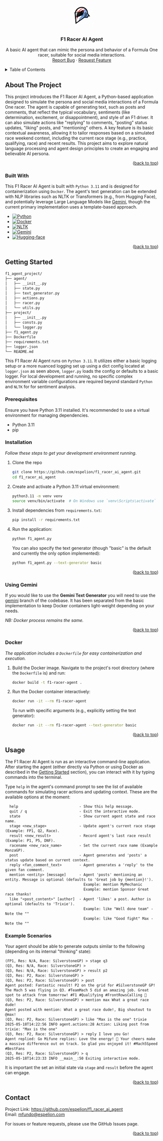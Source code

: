 <!-- For template See:https://github.com/othneildrew/Best-README-Template/blob/master/README.md  -->

<br />
<div align="center">
  <a href="https://github.com/praekelt/eskom-bot">
    <img src="AIRacer.png" alt="Logo" width="80" height="80">
  </a>
    <h3 align="center">F1 Racer AI Agent</h3>
  <p align="center">
    A basic AI agent that can mimic the persona and behavior of a Formula One racer, suitable for social media interactions.
    <br />
    <a href="https://github.com/espelion/f1_racer_ai_agent/issues">Report Bug</a>
    ·
    <a href="https://github.com/espelion/f1_racer_ai_agent/issues/new?labels=enhancement&template=feature-request">Request Feature</a>
  </p>
</div>


<details id="top">
  <summary>Table of Contents</summary>
  <ol>
    <li>
      <a href="#about-the-project">About The Project</a>
      <ul>
        <li><a href="#built-with">Built With</a></li>
      </ul>
    </li>
    <li>
      <a href="#getting-started">Getting Started</a>
      <ul>
        <li><a href="#prerequisites">Prerequisites</a></li>
        <li><a href="#installation">Installation</a></li>
        <li><a href="#gemini">Using Gemini</a></li>
        <li><a href="#docker">Docker</a></li>
      </ul>
    </li>
    <li><a href="#usage">Usage</a></li>
    <li><a href="#examples">Example Scenarios</a></li>
    <li><a href="#contact">Contact</a></li>
  </ol>
</details>


## About The Project <a id="about-the-project"></a>

This project introduces the F1 Racer AI Agent, a Python-based application designed to simulate the persona and social media interactions of a Formula One racer. The agent is capable of generating text, such as posts and comments, that reflect the typical vocabulary, sentiments (like determination, excitement, or disappointment), and style of an F1 driver. It can also simulate actions like "replying" to comments, "posting" status updates, "liking" posts, and "mentioning" others. A key feature is its basic contextual awareness, allowing it to tailor responses based on a simulated race weekend context, including the current race stage (e.g., practice, qualifying, race) and recent results. This project aims to explore natural language processing and agent design principles to create an engaging and believable AI persona.

<p align="right">(<a href="#top">back to top</a>)</p>


### Built With <a id="built-with"></a>
This F1 Racer AI Agent is built with `Python 3.11` and is designed for containerization using `Docker`. The agent's text generation can be extended with NLP libraries such as NLTK or Transformers (e.g., from Hugging Face), and potentially leverage Large Language Models like <a href="https://github.com/espelion/f1_racer_ai_agent/tree/feature/gemini-generator#gemini">Gemini</a>, though the current primary implementation uses a template-based approach.
* [![Python][Python]][Python-url]
* [![Docker][Docker]][Docker-url]
* [![NLTK][NLTK]][NLTK-url]
* [![Gemini][Gemini]][Gemini-url]
* [![Hugging-face][Hugging-face]][Hugging-face-url]

<p align="right">(<a href="#top">back to top</a>)</p>


## Getting Started  <a id="getting-started"></a>

```
f1_agent_project/
├── agent/
│   ├── __init__.py
│   ├── state.py
│   ├── text_generator.py
│   ├── actions.py
│   ├── racer.py
│   └── utils.py
├── project/
│   ├── __init__.py
│   ├── consts.py
│   └── logger.py
├── f1_agent.py
├── Dockerfile
├── requirements.txt
├── logger.json
└── README.md
```

This F1 Racer AI Agent runs on `Python 3.11`. It utilizes either a basic logging setup or a more nuanced logging set up using a dict config located at `logger.json` as seen above, `logger.py` loads the config or defaults to a basic logger. For local development and running, no specific complex environment variable configurations are required beyond standard `Python` and `NLTK` for for sentiment analysis.

### Prerequisites <a id="prerequisites"></a>

Ensure you have Python 3.11 installed. It's recommended to use a virtual environment for managing dependencies.
*   Python 3.11
*   pip

### Installation <a id="installation"></a>

_Follow these steps to get your development environment running._

1.  Clone the repo
    ```sh
    git clone https://github.com/espelion/f1_racer_ai_agent.git
    cd f1_racer_ai_agent
    ```
2.  Create and activate a Python 3.11 virtual environment:
    ```sh
    python3.11 -m venv venv
    source venv/bin/activate  # On Windows use `venv\Scripts\activate`
    ```
3.  Install dependencies from `requirements.txt`:
    ```sh
    pip install -r requirements.txt
    ```
4.  Run the application:
    ```sh
    python f1_agent.py
    ```
    You can also specify the text generator (though "basic" is the default and currently the only option implemented):
    ```sh
    python f1_agent.py --text-generator basic
    ```

<p align="right">(<a href="#top">back to top</a>)</p>


### Using Gemini <a id="gemini"></a>

If you would like to use the **Gemini Text Generator** you will need to use the <a href="https://github.com/espelion/f1_racer_ai_agent/tree/feature/gemini-generator#gemini">gemini</a> branch of the codebase. It has been separated from the basic implementation to keep Docker containers light-weight depending on your needs.

_NB: Docker process remains the same._

<p align="right">(<a href="#top">back to top</a>)</p>


### Docker <a id="docker"></a>

_The application includes a `Dockerfile` for easy containerization and execution._

1.  Build the Docker image. Navigate to the project's root directory (where the `Dockerfile` is) and run:
    ```sh
    docker build -t f1-racer-agent .
    ```
2.  Run the Docker container interactively:
    ```sh
    docker run -it --rm f1-racer-agent
    ```
    To run with specific arguments (e.g., explicitly setting the text generator):
    ```sh
    docker run -it --rm f1-racer-agent --text-generator basic
    ```

<p align="right">(<a href="#top">back to top</a>)</p>


## Usage <a id="usage"></a>

The F1 Racer AI Agent is run as an interactive command-line application. After starting the agent (either directly via Python or using Docker as described in the <a href="#getting-started">Getting Started</a> section), you can interact with it by typing commands into the terminal.

Type `help` in the agent's command prompt to see the list of available commands for simulating racer actions and updating context. These are the available options at the moment:

```
  help                            - Show this help message.
  quit / q                        - Exit the interactive mode.
  state                           - Show current agent state and race name.
  stage <new_stage>               - Update agent's current race stage (Example: FP1, Q2, Race).
  result <new_result>             - Record agent's last race result (Example: P1, P5, DNF).
  racename <new_race_name>        - Set the current race name (Example MonzaGP).
  post                            - Agent generates and 'posts' a status update based on current context.
  reply <fan_comment_text>        - Agent generates a 'reply' to the given fan comment.
  mention <entity> [message]      - Agent 'posts' mentioning an entity. Message is optional (defaults to 'Great job by {mention}!').
                                    Example: mention MyMechanic
                                    Example: mention Sponsor Great race thanks!
  like "<post_content>" [author]  - Agent 'likes' a post. Author is optional (defaults to 'Trixie').
                                    Example: like "Well done team" - Note the ""
                                    Example: like "Good fight" Max - Note the ""
```

### Example Scenarios <a id="examples"></a>

Your agent should be able to generate outputs similar to the following (depending on its internal "thinking" state):

```
(FP1, Res: N/A, Race: SilverstoneGP) > stage q3
(Q3, Res: N/A, Race: SilverstoneGP) >
(Q3, Res: N/A, Race: SilverstoneGP) > result p2
(Q3, Res: P2, Race: SilverstoneGP) >
(Q3, Res: P2, Race: SilverstoneGP) > post
Agent posted: Fantastic result! P2 on the grid for #SilverstoneGP GP! The Mach 5 was flying in Q3. #TeamMach 5 did an amazing job. Great spot to attack from tomorrow! #F1 #Qualifying #FrontRowsCalling 💨
(Q3, Res: P2, Race: SilverstoneGP) > mention max What a great race dude!
Agent posted with mention: What a great race dude!, Big shoutout to @max!
(Q3, Res: P2, Race: SilverstoneGP) > like "Max is the one" trixie
2025-05-18T14:22:56 INFO agent.actions:28 Action: Liking post from trixie: "Max is the one"
(Q3, Res: P2, Race: SilverstoneGP) > reply I love you Go!
Agent replied: Go Mifune replies: Love the energy! 🚀 Your cheers make a massive difference out on track. So glad you enjoyed it! #Mach5Speed #BestFans
(Q3, Res: P2, Race: SilverstoneGP) > q
2025-05-18T14:23:33 INFO __main__:50 Exiting interactive mode.
```

It is important the set an initial state via `stage` and `result` before the agent can engage.

<p align="right">(<a href="#top">back to top</a>)</p>


## Contact

Project Link: https://github.com/espelion/f1_racer_ai_agent
<br />Email: mfundo@espelion.com

For issues or feature requests, please use the GitHub Issues page.

<p align="right">(<a href="#top">back to top</a>)</p>


[Python]: https://img.shields.io/badge/python-3670A0?style=for-the-badge&logo=python&logoColor=ffdd54
[Python-url]: https://python.org/
[Docker]: https://img.shields.io/badge/Docker-2496ED?logo=docker&logoColor=fff&style=for-the-badge
[Docker-url]: https://docs.docker.com/
[NLTK]: https://img.shields.io/badge/NLTK-0C9A9A?style=for-the-badge&logo=nltk&logoColor=white
[NLTK-url]: https://www.nltk.org/
[Gemini]: https://img.shields.io/badge/Google%20Gemini-886FBF?logo=googlegemini&logoColor=fff&style=for-the-badge
[Gemini-url]: https://ai.google.dev/gemini-api/docs
[Hugging-face]: https://img.shields.io/badge/Hugging%20Face-FFD21E?logo=huggingface&logoColor=000&style=for-the-badge
[Hugging-face-url]: https://huggingface.co/docs
